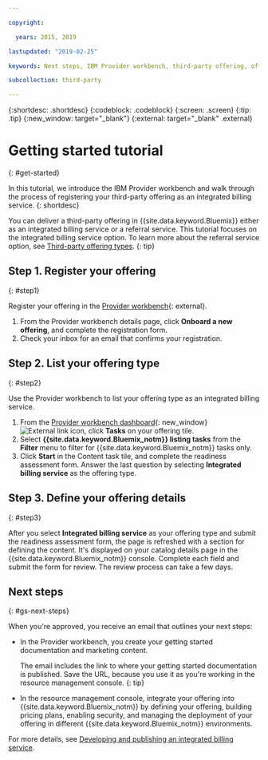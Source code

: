 ```yaml
---

copyright:

  years: 2015, 2019

lastupdated: "2019-02-25"

keywords: Next steps, IBM Provider workbench, third-party offering, offering type

subcollection: third-party

---
```


{:shortdesc: .shortdesc}
{:codeblock: .codeblock}
{:screen: .screen}
{:tip: .tip}
{:new_window: target="_blank"}
{:external: target="_blank" .external}

# Getting started tutorial
{: #get-started}

In this tutorial, we introduce the IBM Provider workbench and walk through the process of registering your third-party offering as an integrated billing service.
{: shortdesc}

You can deliver a third-party offering in {{site.data.keyword.Bluemix}} either as an integrated billing service or a referral service. This tutorial focuses on the integrated billing service option. To learn more about the referral service option, see [Third-party offering types](/docs/third-party?topic=third-party-offering-types#offering-types).
{: tip}

## Step 1. Register your offering
{: #step1}

Register your offering in the [Provider workbench](https://www.ibm.com/marketplace/workbench/){: external}.

1. From the Provider workbench details page, click **Onboard a new offering**, and complete the registration form.
2. Check your inbox for an email that confirms your registration.

## Step 2. List your offering type
{: #step2}

Use the Provider workbench to list your offering type as an integrated billing service.

1. From the [Provider workbench dashboard](https://www.ibm.com/marketplace/workbench/provider/dashboard){: new_window} ![External link icon](../icons/launch-glyph.svg "External link icon"), click **Tasks** on your offering tile.
2. Select **{{site.data.keyword.Bluemix_notm}} listing tasks** from the **Filter** menu to filter for {{site.data.keyword.Bluemix_notm}} tasks only.
3. Click **Start** in the Content task tile, and complete the readiness assessment form. Answer the last question by selecting **Integrated billing service** as the offering type.

## Step 3. Define your offering details
{: #step3}

After you select **Integrated billing service** as your offering type and submit the readiness assessment form, the page is refreshed with a section for defining the content. It's displayed on your catalog details page in the {{site.data.keyword.Bluemix_notm}} console. Complete each field and submit the form for review. The review process can take a few days.

## Next steps
{: #gs-next-steps}

When you're approved, you receive an email that outlines your next steps:

* In the Provider workbench, you create your getting started documentation and marketing content.

  The email includes the link to where your getting started documentation is published. Save the URL, because you use it as you're working in the resource management console. 
  {: tip}

* In the resource management console, integrate your offering into {{site.data.keyword.Bluemix_notm}} by defining your offering, building pricing plans, enabling security, and managing the deployment of your offering in different {{site.data.keyword.Bluemix_notm}} environments. 

For more details, see [Developing and publishing an integrated billing service](/docs/third-party?topic=third-party-overview#overview). 
